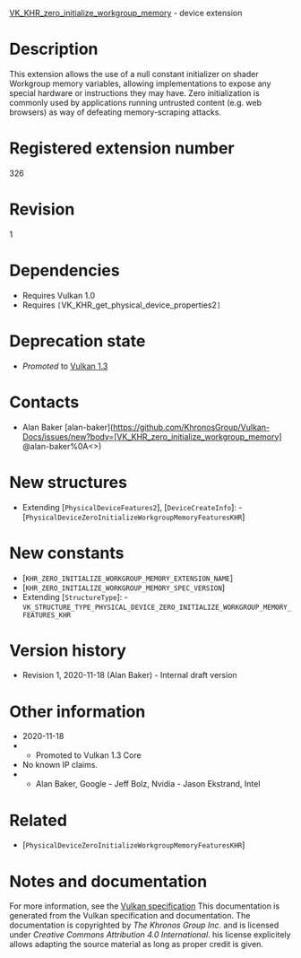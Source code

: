 [VK_KHR_zero_initialize_workgroup_memory](https://www.khronos.org/registry/vulkan/specs/1.3-extensions/man/html/VK_KHR_zero_initialize_workgroup_memory.html) - device extension

# Description
This extension allows the use of a null constant initializer on shader
Workgroup memory variables, allowing implementations to expose any special
hardware or instructions they may have.
Zero initialization is commonly used by applications running untrusted
content (e.g. web browsers) as way of defeating memory-scraping attacks.

# Registered extension number
326

# Revision
1

# Dependencies
- Requires Vulkan 1.0
- Requires `[`VK_KHR_get_physical_device_properties2`]`

# Deprecation state
- *Promoted* to [Vulkan 1.3](https://www.khronos.org/registry/vulkan/specs/1.3-extensions/html/vkspec.html#versions-1.3-promotions)

# Contacts
- Alan Baker [alan-baker](https://github.com/KhronosGroup/Vulkan-Docs/issues/new?body=[VK_KHR_zero_initialize_workgroup_memory] @alan-baker%0A<<Here describe the issue or question you have about the VK_KHR_zero_initialize_workgroup_memory extension>>)

# New structures
- Extending [`PhysicalDeviceFeatures2`], [`DeviceCreateInfo`]:  - [`PhysicalDeviceZeroInitializeWorkgroupMemoryFeaturesKHR`]

# New constants
- [`KHR_ZERO_INITIALIZE_WORKGROUP_MEMORY_EXTENSION_NAME`]
- [`KHR_ZERO_INITIALIZE_WORKGROUP_MEMORY_SPEC_VERSION`]
- Extending [`StructureType`]:  - `VK_STRUCTURE_TYPE_PHYSICAL_DEVICE_ZERO_INITIALIZE_WORKGROUP_MEMORY_FEATURES_KHR`

# Version history
- Revision 1, 2020-11-18 (Alan Baker)  - Internal draft version

# Other information
* 2020-11-18
*   - Promoted to Vulkan 1.3 Core 
* No known IP claims.
*   - Alan Baker, Google  - Jeff Bolz, Nvidia  - Jason Ekstrand, Intel

# Related
- [`PhysicalDeviceZeroInitializeWorkgroupMemoryFeaturesKHR`]

# Notes and documentation
For more information, see the [Vulkan specification](https://www.khronos.org/registry/vulkan/specs/1.3-extensions/html/vkspec.html)
This documentation is generated from the Vulkan specification and documentation.
The documentation is copyrighted by *The Khronos Group Inc.* and is licensed under *Creative Commons Attribution 4.0 International*.
his license explicitely allows adapting the source material as long as proper credit is given.
        